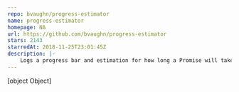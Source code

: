 ```yaml
---
repo: bvaughn/progress-estimator
name: progress-estimator
homepage: NA
url: https://github.com/bvaughn/progress-estimator
stars: 2143
starredAt: 2018-11-25T23:01:45Z
description: |-
    Logs a progress bar and estimation for how long a Promise will take to complete
---
```


[object Object]
